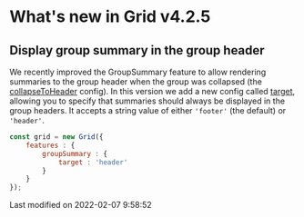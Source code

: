 # What's new in Grid v4.2.5

## Display group summary in the group header

We recently improved the GroupSummary feature to allow rendering summaries to the group header when the group was
collapsed (the [collapseToHeader](#Grid/feature/GroupSummary#config-collapseToHeader) config). In this version we add a 
new config called [target](#Grid/feature/GroupSummary#config-target), allowing you to specify that summaries should 
always be displayed in the group headers. It accepts a string value of either `'footer'` (the default) or `'header'`. 

```javascript
const grid = new Grid({
    features : {
        groupSummary : {
            target : 'header'
        }
    }
});
```

<div class="external-example" data-file="Grid/feature/GroupSummaryTarget.js"></div>


<p class="last-modified">Last modified on 2022-02-07 9:58:52</p>